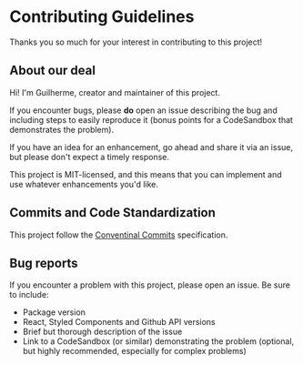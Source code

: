 # Contributing Guidelines

Thanks you so much for your interest in contributing to this project!

## About our deal

Hi! I'm Guilherme, creator and maintainer of this project.

If you encounter bugs, please **do** open an issue describing the bug and including steps to easily reproduce it (bonus points for a CodeSandbox that demonstrates the problem).

If you have an idea for an enhancement, go ahead and share it via an issue, but please don't expect a timely response.

This project is MIT-licensed, and this means that you can implement and use whatever enhancements you'd like.

## Commits and Code Standardization

This project follow the [Conventinal Commits](https://www.conventionalcommits.org/en/v1.0.0/) specification.

## Bug reports

If you encounter a problem with this project, please open an issue. Be sure to include:

- Package version
- React, Styled Components and Github API versions
- Brief but thorough description of the issue
- Link to a CodeSandbox (or similar) demonstrating the problem (optional, but highly recommended, especially for complex problems)
